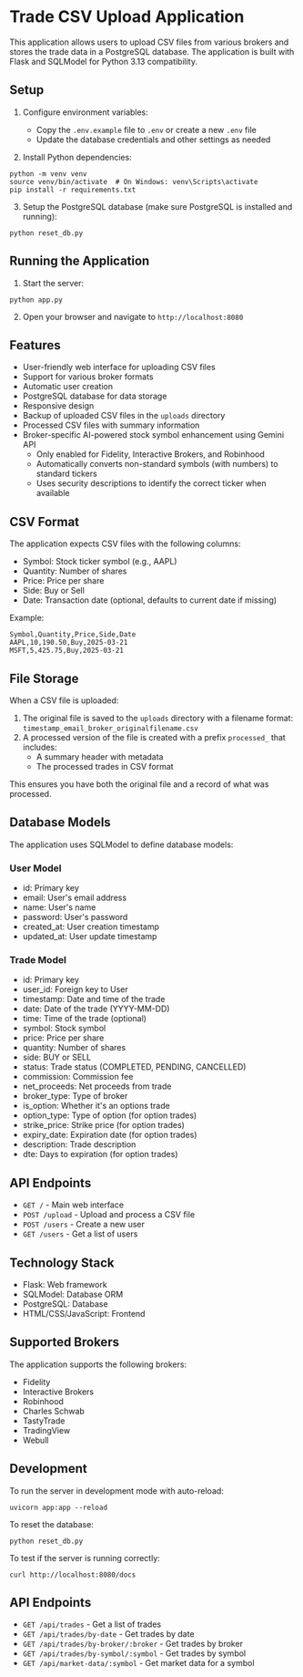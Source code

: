 # Trade CSV Upload Application

This application allows users to upload CSV files from various brokers and stores the trade data in a PostgreSQL database. The application is built with Flask and SQLModel for Python 3.13 compatibility.

## Setup

1. Configure environment variables:
   - Copy the `.env.example` file to `.env` or create a new `.env` file
   - Update the database credentials and other settings as needed

2. Install Python dependencies:
```
python -m venv venv
source venv/bin/activate  # On Windows: venv\Scripts\activate
pip install -r requirements.txt
```

3. Setup the PostgreSQL database (make sure PostgreSQL is installed and running):
```
python reset_db.py
```

## Running the Application

1. Start the server:
```
python app.py
```

2. Open your browser and navigate to `http://localhost:8080`

## Features

- User-friendly web interface for uploading CSV files
- Support for various broker formats
- Automatic user creation
- PostgreSQL database for data storage
- Responsive design
- Backup of uploaded CSV files in the `uploads` directory
- Processed CSV files with summary information
- Broker-specific AI-powered stock symbol enhancement using Gemini API
  - Only enabled for Fidelity, Interactive Brokers, and Robinhood
  - Automatically converts non-standard symbols (with numbers) to standard tickers
  - Uses security descriptions to identify the correct ticker when available

## CSV Format

The application expects CSV files with the following columns:
- Symbol: Stock ticker symbol (e.g., AAPL)
- Quantity: Number of shares
- Price: Price per share
- Side: Buy or Sell
- Date: Transaction date (optional, defaults to current date if missing)

Example:
```
Symbol,Quantity,Price,Side,Date
AAPL,10,190.50,Buy,2025-03-21
MSFT,5,425.75,Buy,2025-03-21
```

## File Storage

When a CSV file is uploaded:
1. The original file is saved to the `uploads` directory with a filename format: `timestamp_email_broker_originalfilename.csv`
2. A processed version of the file is created with a prefix `processed_` that includes:
   - A summary header with metadata
   - The processed trades in CSV format

This ensures you have both the original file and a record of what was processed.

## Database Models

The application uses SQLModel to define database models:

### User Model
- id: Primary key
- email: User's email address
- name: User's name
- password: User's password
- created_at: User creation timestamp
- updated_at: User update timestamp

### Trade Model
- id: Primary key
- user_id: Foreign key to User
- timestamp: Date and time of the trade
- date: Date of the trade (YYYY-MM-DD)
- time: Time of the trade (optional)
- symbol: Stock symbol
- price: Price per share
- quantity: Number of shares
- side: BUY or SELL
- status: Trade status (COMPLETED, PENDING, CANCELLED)
- commission: Commission fee
- net_proceeds: Net proceeds from trade
- broker_type: Type of broker
- is_option: Whether it's an options trade
- option_type: Type of option (for option trades)
- strike_price: Strike price (for option trades)
- expiry_date: Expiration date (for option trades)
- description: Trade description
- dte: Days to expiration (for option trades)

## API Endpoints

- `GET /` - Main web interface
- `POST /upload` - Upload and process a CSV file
- `POST /users` - Create a new user
- `GET /users` - Get a list of users

## Technology Stack

- Flask: Web framework
- SQLModel: Database ORM
- PostgreSQL: Database
- HTML/CSS/JavaScript: Frontend

## Supported Brokers

The application supports the following brokers:
- Fidelity
- Interactive Brokers
- Robinhood
- Charles Schwab
- TastyTrade
- TradingView
- Webull

## Development

To run the server in development mode with auto-reload:
```
uvicorn app:app --reload
```

To reset the database:
```
python reset_db.py
```

To test if the server is running correctly:
```
curl http://localhost:8080/docs
```

## API Endpoints

- `GET /api/trades` - Get a list of trades
- `GET /api/trades/by-date` - Get trades by date
- `GET /api/trades/by-broker/:broker` - Get trades by broker
- `GET /api/trades/by-symbol/:symbol` - Get trades by symbol
- `GET /api/market-data/:symbol` - Get market data for a symbol 
